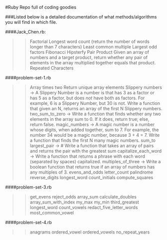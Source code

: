 #Ruby Repo full of coding goodies

###Listed below is a detailed documentation of what methods/algorithms you will find in which file. 

####Jack_Chen.rb:
>>Factorial
>>Longest word count (return the number of words longer than 7 characters)
>>Least common multiple
>>Largest odd factors
>>Fibonacci
>>Hipsterfy
>>Pair Product Given an array of numbers and a target product, return whether any pair of
elements in the array multiplied together equals that product.
>>Repeated Characters


####problem-set-1.rb
>>Array times two
>>Return unique array elements
>>Slippery numbers -> A Slippery Number is a number is that has 3 as a factor or has 5 as a factor, but does *not* have both as factors. For example, 6 is a Slippery Number, but 30 is not. Write a function that given an N, returns an array of the first N Slippery numbers.
>>two_sum_to_zero -> Write a function that finds whether any two elements in the array sum to 0. If it does, return true; else, return false.
>>magic_numbers -> A magic number is a number whose digits, when added together, sum to 7. For example, the number 34 would be a magic number, because 3 + 4 = 7. Write a function that finds the first N many magic numbers.
>>sum_to 
>>largest_pair -> # Write a function that takes an array of pairs and returns the pair with the greatest sum
>>capitalize_each_word -> Write a function that returns a phrase with each word (separated by spaces) capitalized.
>>multiples_of_three -> Write a boolean function that returns true if an array of numbers has any multiples of 3.
>>evens_and_odds
>>letter_count
>>palindrome
>>reverse_digits
>>longest_word
>>count_initials
>>compute_squares

####problem-set-3.rb
>>get_evens
>>reject_odds
>>array_sum
>>calculate_doubles
>>array_sum_with_index
>>my_max
>>my_min
>>third_greatest
>>longest_word
>>count_vowels
>>redact_five_letter_words
>>most_common_vowel

####problem-set-4.rb
>>anagrams
>>ordered_vowel
>>ordered_vowels
>>no_repeat_years









